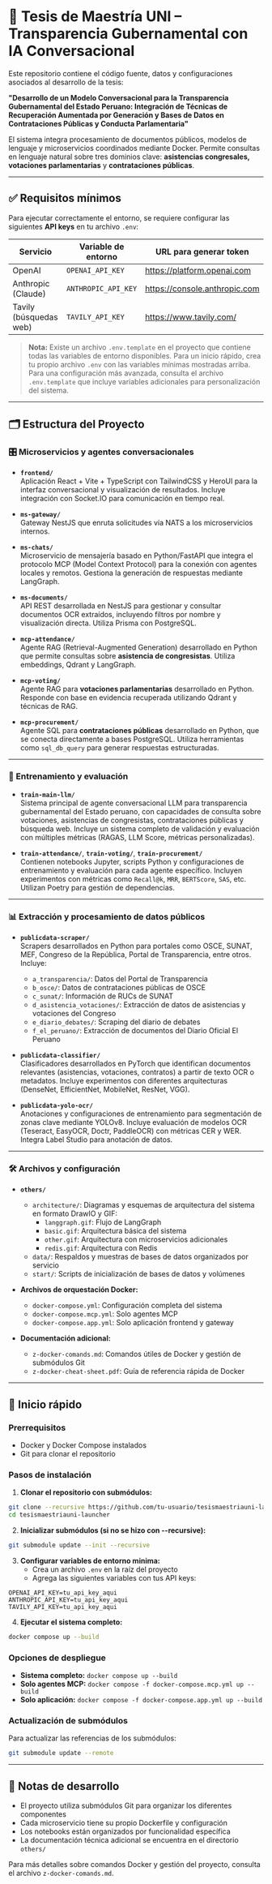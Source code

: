 # 🧠 Tesis de Maestría UNI – Transparencia Gubernamental con IA Conversacional

Este repositorio contiene el código fuente, datos y configuraciones asociados al desarrollo de la tesis:

**"Desarrollo de un Modelo Conversacional para la Transparencia Gubernamental del Estado Peruano: Integración de Técnicas de Recuperación Aumentada por Generación y Bases de Datos en Contrataciones Públicas y Conducta Parlamentaria"**

El sistema integra procesamiento de documentos públicos, modelos de lenguaje y microservicios coordinados mediante Docker. Permite consultas en lenguaje natural sobre tres dominios clave: **asistencias congresales, votaciones parlamentarias** y **contrataciones públicas**.

---

## ✅ Requisitos mínimos

Para ejecutar correctamente el entorno, se requiere configurar las siguientes **API keys** en tu archivo `.env`:

| Servicio               | Variable de entorno | URL para generar token        |
| ---------------------- | ------------------- | ----------------------------- |
| OpenAI                 | `OPENAI_API_KEY`    | https://platform.openai.com   |
| Anthropic (Claude)     | `ANTHROPIC_API_KEY` | https://console.anthropic.com |
| Tavily (búsquedas web) | `TAVILY_API_KEY`    | https://www.tavily.com/       |

> **Nota:** Existe un archivo `.env.template` en el proyecto que contiene todas las variables de entorno disponibles. Para un inicio rápido, crea tu propio archivo `.env` con las variables mínimas mostradas arriba. Para una configuración más avanzada, consulta el archivo `.env.template` que incluye variables adicionales para personalización del sistema.

---

## 🗂️ Estructura del Proyecto

### 🎛️ Microservicios y agentes conversacionales

- **`frontend/`**  
  Aplicación React + Vite + TypeScript con TailwindCSS y HeroUI para la interfaz conversacional y visualización de resultados. Incluye integración con Socket.IO para comunicación en tiempo real.

- **`ms-gateway/`**  
  Gateway NestJS que enruta solicitudes vía NATS a los microservicios internos.

- **`ms-chats/`**  
  Microservicio de mensajería basado en Python/FastAPI que integra el protocolo MCP (Model Context Protocol) para la conexión con agentes locales y remotos. Gestiona la generación de respuestas mediante LangGraph.

- **`ms-documents/`**  
  API REST desarrollada en NestJS para gestionar y consultar documentos OCR extraídos, incluyendo filtros por nombre y visualización directa. Utiliza Prisma con PostgreSQL.

- **`mcp-attendance/`**  
  Agente RAG (Retrieval-Augmented Generation) desarrollado en Python que permite consultas sobre **asistencia de congresistas**. Utiliza embeddings, Qdrant y LangGraph.

- **`mcp-voting/`**  
  Agente RAG para **votaciones parlamentarias** desarrollado en Python. Responde con base en evidencia recuperada utilizando Qdrant y técnicas de RAG.

- **`mcp-procurement/`**  
  Agente SQL para **contrataciones públicas** desarrollado en Python, que se conecta directamente a bases PostgreSQL. Utiliza herramientas como `sql_db_query` para generar respuestas estructuradas.

---

### 🧪 Entrenamiento y evaluación

- **`train-main-llm/`**  
  Sistema principal de agente conversacional LLM para transparencia gubernamental del Estado peruano, con capacidades de consulta sobre votaciones, asistencias de congresistas, contrataciones públicas y búsqueda web. Incluye un sistema completo de validación y evaluación con múltiples métricas (RAGAS, LLM Score, métricas personalizadas).

- **`train-attendance/`**, **`train-voting/`**, **`train-procurement/`**  
  Contienen notebooks Jupyter, scripts Python y configuraciones de entrenamiento y evaluación para cada agente específico. Incluyen experimentos con métricas como `Recall@k`, `MRR`, `BERTScore`, `SAS`, etc. Utilizan Poetry para gestión de dependencias.

---

### 📊 Extracción y procesamiento de datos públicos

- **`publicdata-scraper/`**  
  Scrapers desarrollados en Python para portales como OSCE, SUNAT, MEF, Congreso de la República, Portal de Transparencia, entre otros. Incluye:

  - `a_transparencia/`: Datos del Portal de Transparencia
  - `b_osce/`: Datos de contrataciones públicas de OSCE
  - `c_sunat/`: Información de RUCs de SUNAT
  - `d_asistencia_votaciones/`: Extracción de datos de asistencias y votaciones del Congreso
  - `e_diario_debates/`: Scraping del diario de debates
  - `f_el_peruano/`: Extracción de documentos del Diario Oficial El Peruano

- **`publicdata-classifier/`**  
  Clasificadores desarrollados en PyTorch que identifican documentos relevantes (asistencias, votaciones, contratos) a partir de texto OCR o metadatos. Incluye experimentos con diferentes arquitecturas (DenseNet, EfficientNet, MobileNet, ResNet, VGG).

- **`publicdata-yolo-ocr/`**  
  Anotaciones y configuraciones de entrenamiento para segmentación de zonas clave mediante YOLOv8. Incluye evaluación de modelos OCR (Teseract, EasyOCR, Doctr, PaddleOCR) con métricas CER y WER. Integra Label Studio para anotación de datos.

---

### 🛠️ Archivos y configuración

- **`others/`**

  - `architecture/`: Diagramas y esquemas de arquitectura del sistema en formato DrawIO y GIF:
    - `langgraph.gif`: Flujo de LangGraph
    - `basic.gif`: Arquitectura básica del sistema
    - `other.gif`: Arquitectura con microservicios adicionales
    - `redis.gif`: Arquitectura con Redis
  - `data/`: Respaldos y muestras de bases de datos organizados por servicio
  - `start/`: Scripts de inicialización de bases de datos y volúmenes

- **Archivos de orquestación Docker:**

  - `docker-compose.yml`: Configuración completa del sistema
  - `docker-compose.mcp.yml`: Solo agentes MCP
  - `docker-compose.app.yml`: Solo aplicación frontend y gateway

- **Documentación adicional:**
  - `z-docker-comands.md`: Comandos útiles de Docker y gestión de submódulos Git
  - `z-docker-cheat-sheet.pdf`: Guía de referencia rápida de Docker

---

## 🚀 Inicio rápido

### Prerrequisitos

- Docker y Docker Compose instalados
- Git para clonar el repositorio

### Pasos de instalación

1. **Clonar el repositorio con submódulos:**

```bash
git clone --recursive https://github.com/tu-usuario/tesismaestriauni-launcher.git
cd tesismaestriauni-launcher
```

2. **Inicializar submódulos (si no se hizo con --recursive):**

```bash
git submodule update --init --recursive
```

3. **Configurar variables de entorno minima:**
   - Crea un archivo `.env` en la raíz del proyecto
   - Agrega las siguientes variables con tus API keys:

```env
OPENAI_API_KEY=tu_api_key_aqui
ANTHROPIC_API_KEY=tu_api_key_aqui
TAVILY_API_KEY=tu_api_key_aqui
```

4. **Ejecutar el sistema completo:**

```bash
docker compose up --build
```

### Opciones de despliegue

- **Sistema completo:** `docker compose up --build`
- **Solo agentes MCP:** `docker compose -f docker-compose.mcp.yml up --build`
- **Solo aplicación:** `docker compose -f docker-compose.app.yml up --build`

### Actualización de submódulos

Para actualizar las referencias de los submódulos:

```bash
git submodule update --remote
```

---

## 📝 Notas de desarrollo

- El proyecto utiliza submódulos Git para organizar los diferentes componentes
- Cada microservicio tiene su propio Dockerfile y configuración
- Los notebooks están organizados por funcionalidad específica
- La documentación técnica adicional se encuentra en el directorio `others/`

Para más detalles sobre comandos Docker y gestión del proyecto, consulta el archivo `z-docker-comands.md`.
